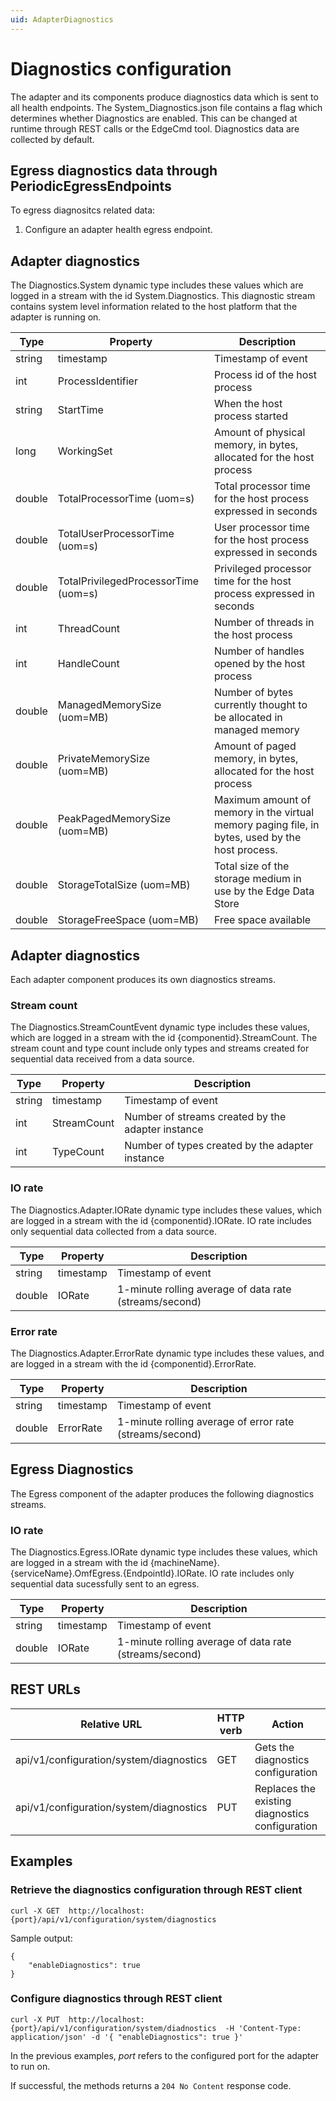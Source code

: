 ```yaml
---
uid: AdapterDiagnostics
---
```


# Diagnostics configuration

The adapter and its components produce diagnostics data which is sent to all health endpoints. The System_Diagnostics.json file contains a flag which determines whether Diagnostics are enabled. This can be changed at runtime through REST calls or the EdgeCmd tool. Diagnostics data are collected by default.

## Egress diagnostics data through PeriodicEgressEndpoints

To egress diagnositcs related data:

1. Configure an adapter health egress endpoint.

## Adapter diagnostics

The Diagnostics.System dynamic type includes these values which are logged in a stream with the id System.Diagnostics.
This diagnostic stream contains system level information related to the host platform that the adapter is running on.

| Type   | Property                              | Description                                                                                      |
| ------ | ------------------------------------- | ------------------------------------------------------------------------------------------------ |
| string | timestamp                             | Timestamp of event                                                                               |
| int    | ProcessIdentifier                     | Process id of the host process                                                                   |
| string | StartTime                             | When the host process started                                                                    |
| long   | WorkingSet                            | Amount of physical memory, in bytes, allocated for the host process                              |
| double | TotalProcessorTime (uom=s)            | Total processor time for the host process expressed in seconds                                   |
| double | TotalUserProcessorTime (uom=s)        | User processor time for the host process expressed in seconds                                    |
| double | TotalPrivilegedProcessorTime (uom=s)  | Privileged processor time for the host process expressed in seconds                              |
| int    | ThreadCount                           | Number of threads in the host process                                                            |
| int    | HandleCount                           | Number of handles opened by the host process                                                     |
| double | ManagedMemorySize (uom=MB)            | Number of bytes currently thought to be allocated in managed memory                              |
| double | PrivateMemorySize (uom=MB)            | Amount of paged memory, in bytes, allocated for the host process                                 |
| double | PeakPagedMemorySize (uom=MB)          | Maximum amount of memory in the virtual memory paging file, in bytes, used by the host process.  |
| double | StorageTotalSize (uom=MB)             | Total size of the storage medium in use by the Edge Data Store                                   |
| double | StorageFreeSpace (uom=MB)             | Free space available                                                                             |

## Adapter diagnostics

Each adapter component produces its own diagnostics streams.

### Stream count

The Diagnostics.StreamCountEvent dynamic type includes these values, which are logged in a stream with the id {componentid}.StreamCount. The stream count and type count include only types and streams created for sequential data received from a data source.

| Type   | Property    | Description                                       |
| ------ | ----------- | ------------------------------------------------- |
| string | timestamp   | Timestamp of event                                |
| int    | StreamCount | Number of streams created by the adapter instance |
| int    | TypeCount   | Number of types created by the adapter instance   |

### IO rate

The Diagnostics.Adapter.IORate dynamic type includes these values, which are logged in a stream with the id {componentid}.IORate. IO rate includes only sequential data collected from a data source.

| Type   | Property  | Description                                            	|
| ------ | --------- | -------------------------------------------------------	|
| string | timestamp | Timestamp of event                                    	|
| double | IORate    | 1-minute rolling average of data rate (streams/second)	|

### Error rate

The Diagnostics.Adapter.ErrorRate dynamic type includes these values, and are logged in a stream with the id {componentid}.ErrorRate.

| Type   | Property  | Description                                              |
| ------ | --------- | -------------------------------------------------------- |
| string | timestamp | Timestamp of event                                       |
| double | ErrorRate | 1-minute rolling average of error rate (streams/second)	|


## Egress Diagnostics

The Egress component of the adapter produces the following diagnostics streams.

### IO rate

The Diagnostics.Egress.IORate dynamic type includes these values, which are logged in a stream with the id {machineName}.{serviceName}.OmfEgress.{EndpointId}.IORate. IO rate includes only sequential data sucessfully sent to an egress.

| Type   | Property  | Description                                            	|
| ------ | --------- | -------------------------------------------------------	|
| string | timestamp | Timestamp of event                                    	|
| double | IORate    | 1-minute rolling average of data rate (streams/second)	|


## REST URLs

| Relative URL                            | HTTP verb | Action                                          |
| --------------------------------------- | --------- | ----------------------------------------------- |
| api/v1/configuration/system/diagnostics | GET       | Gets the diagnostics configuration              |
| api/v1/configuration/system/diagnostics | PUT       | Replaces the existing diagnostics configuration |

## Examples

### Retrieve the diagnostics configuration through REST client

```
curl -X GET  http://localhost:{port}/api/v1/configuration/system/diagnostics
```

Sample output:

```
{
    "enableDiagnostics": true
}
```

### Configure diagnostics through REST client

```
curl -X PUT  http://localhost:{port}/api/v1/configuration/system/diadnostics  -H 'Content-Type: application/json' -d '{ "enableDiagnostics": true }'
```

In the previous examples, _port_ refers to the configured port for the adapter to run on.

If successful, the methods returns a `204 No Content` response code.
